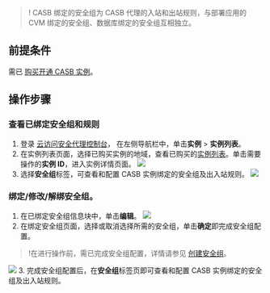 >! CASB 绑定的安全组为 CASB 代理的入站和出站规则，与部署应用的 CVM 绑定的安全组、数据库绑定的安全组互相独立。
 
## 前提条件
需已 [购买开通 CASB 实例](https://cloud.tencent.com/document/product/1303/53298)。

## 操作步骤
### 查看已绑定安全组和规则
1. 登录 [云访问安全代理控制台](https://console.cloud.tencent.com/casb)， 在左侧导航栏中，单击**实例** > **实例列表**。
2. 在实例列表页面，选择已购买实例的地域，查看已购买的[实例列表](https://console.cloud.tencent.com/casb)。单击需要操作的**实例 ID**，进入实例详情页面。
![](https://qcloudimg.tencent-cloud.cn/raw/918ba4e058e27001bb207e702d85c55c.png)
3. 选择**安全组**标签，可查看和配置 CASB 实例绑定的安全组及出入站规则。
![](https://qcloudimg.tencent-cloud.cn/raw/33454c84ff6de00345866d32d8fa943d.png) 
   
### 绑定/修改/解绑安全组。
1. 在已绑定安全组信息块中，单击**编辑**。
  ![](https://qcloudimg.tencent-cloud.cn/raw/12897c239e0ba85871fded243b210d83.png)
2. 在绑定安全组页面，选择或取消选择所需的安全组，单击**确定**即完成安全组配置。
> !在进行操作前，需已完成安全组配置，详情请参见 [创建安全组](https://cloud.tencent.com/document/product/215/20398)。
> 
   ![](https://qcloudimg.tencent-cloud.cn/raw/8e9e9eb69adba3e561bef024947fae0c.png)
3. 完成安全组配置后，在**安全组**标签页即可查看和配置 CASB 实例绑定的安全组及出入站规则。

